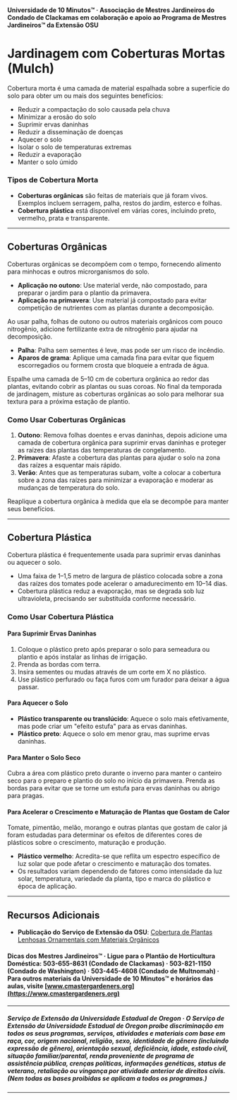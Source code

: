 #### Universidade de 10 Minutos™ · Associação de Mestres Jardineiros do Condado de Clackamas em colaboração e apoio ao Programa de Mestres Jardineiros™ da Extensão OSU

# Jardinagem com Coberturas Mortas (Mulch)

Cobertura morta é uma camada de material espalhada sobre a superfície do solo para obter um ou mais dos seguintes benefícios:

- Reduzir a compactação do solo causada pela chuva
- Minimizar a erosão do solo
- Suprimir ervas daninhas
- Reduzir a disseminação de doenças
- Aquecer o solo
- Isolar o solo de temperaturas extremas
- Reduzir a evaporação
- Manter o solo úmido

### Tipos de Cobertura Morta

- **Coberturas orgânicas** são feitas de materiais que já foram vivos. Exemplos incluem serragem, palha, restos do jardim, esterco e folhas.
- **Cobertura plástica** está disponível em várias cores, incluindo preto, vermelho, prata e transparente.

---

## Coberturas Orgânicas

Coberturas orgânicas se decompõem com o tempo, fornecendo alimento para minhocas e outros microrganismos do solo.

- **Aplicação no outono**: Use material verde, não compostado, para preparar o jardim para o plantio da primavera.
- **Aplicação na primavera**: Use material já compostado para evitar competição de nutrientes com as plantas durante a decomposição.

Ao usar palha, folhas de outono ou outros materiais orgânicos com pouco nitrogênio, adicione fertilizante extra de nitrogênio para ajudar na decomposição.

- **Palha**: Palha sem sementes é leve, mas pode ser um risco de incêndio.
- **Aparos de grama**: Aplique uma camada fina para evitar que fiquem escorregadios ou formem crosta que bloqueie a entrada de água.

Espalhe uma camada de 5–10 cm de cobertura orgânica ao redor das plantas, evitando cobrir as plantas ou suas coroas. No final da temporada de jardinagem, misture as coberturas orgânicas ao solo para melhorar sua textura para a próxima estação de plantio.

### Como Usar Coberturas Orgânicas

1. **Outono**: Remova folhas doentes e ervas daninhas, depois adicione uma camada de cobertura orgânica para suprimir ervas daninhas e proteger as raízes das plantas das temperaturas de congelamento.
2. **Primavera**: Afaste a cobertura das plantas para ajudar o solo na zona das raízes a esquentar mais rápido.
3. **Verão**: Antes que as temperaturas subam, volte a colocar a cobertura sobre a zona das raízes para minimizar a evaporação e moderar as mudanças de temperatura do solo.

Reaplique a cobertura orgânica à medida que ela se decompõe para manter seus benefícios.

---

## Cobertura Plástica

Cobertura plástica é frequentemente usada para suprimir ervas daninhas ou aquecer o solo.

- Uma faixa de 1–1,5 metro de largura de plástico colocada sobre a zona das raízes dos tomates pode acelerar o amadurecimento em 10–14 dias.
- Cobertura plástica reduz a evaporação, mas se degrada sob luz ultravioleta, precisando ser substituída conforme necessário.

### Como Usar Cobertura Plástica

#### Para Suprimir Ervas Daninhas

1. Coloque o plástico preto após preparar o solo para semeadura ou plantio e após instalar as linhas de irrigação.
2. Prenda as bordas com terra.
3. Insira sementes ou mudas através de um corte em X no plástico.
4. Use plástico perfurado ou faça furos com um furador para deixar a água passar.

#### Para Aquecer o Solo

- **Plástico transparente ou translúcido**: Aquece o solo mais efetivamente, mas pode criar um "efeito estufa" para as ervas daninhas.
- **Plástico preto**: Aquece o solo em menor grau, mas suprime ervas daninhas.

#### Para Manter o Solo Seco

Cubra a área com plástico preto durante o inverno para manter o canteiro seco para o preparo e plantio do solo no início da primavera. Prenda as bordas para evitar que se torne um estufa para ervas daninhas ou abrigo para pragas.

#### Para Acelerar o Crescimento e Maturação de Plantas que Gostam de Calor

Tomate, pimentão, melão, morango e outras plantas que gostam de calor já foram estudadas para determinar os efeitos de diferentes cores de plásticos sobre o crescimento, maturação e produção.

- **Plástico vermelho**: Acredita-se que reflita um espectro específico de luz solar que pode afetar o crescimento e maturação dos tomates.
- Os resultados variam dependendo de fatores como intensidade da luz solar, temperatura, variedade da planta, tipo e marca do plástico e época de aplicação.

---

## Recursos Adicionais

- **Publicação do Serviço de Extensão da OSU**: [Cobertura de Plantas Lenhosas Ornamentais com Materiais Orgânicos](https://catalog.extension.oregonstate.edu/ec1629)

#### Dicas dos Mestres Jardineiros™ · Ligue para o Plantão de Horticultura Doméstica: 503-655-8631 (Condado de Clackamas) · 503-821-1150 (Condado de Washington) · 503-445-4608 (Condado de Multnomah) · Para outros materiais da Universidade de 10 Minutos™ e horários das aulas, visite [www.cmastergardeners.org](https://www.cmastergardeners.org)

---

##### Serviço de Extensão da Universidade Estadual de Oregon · O Serviço de Extensão da Universidade Estadual de Oregon proíbe discriminação em todos os seus programas, serviços, atividades e materiais com base em raça, cor, origem nacional, religião, sexo, identidade de gênero (incluindo expressão de gênero), orientação sexual, deficiência, idade, estado civil, situação familiar/parental, renda proveniente de programa de assistência pública, crenças políticas, informações genéticas, status de veterano, retaliação ou vingança por atividade anterior de direitos civis. (Nem todas as bases proibidas se aplicam a todos os programas.)
---